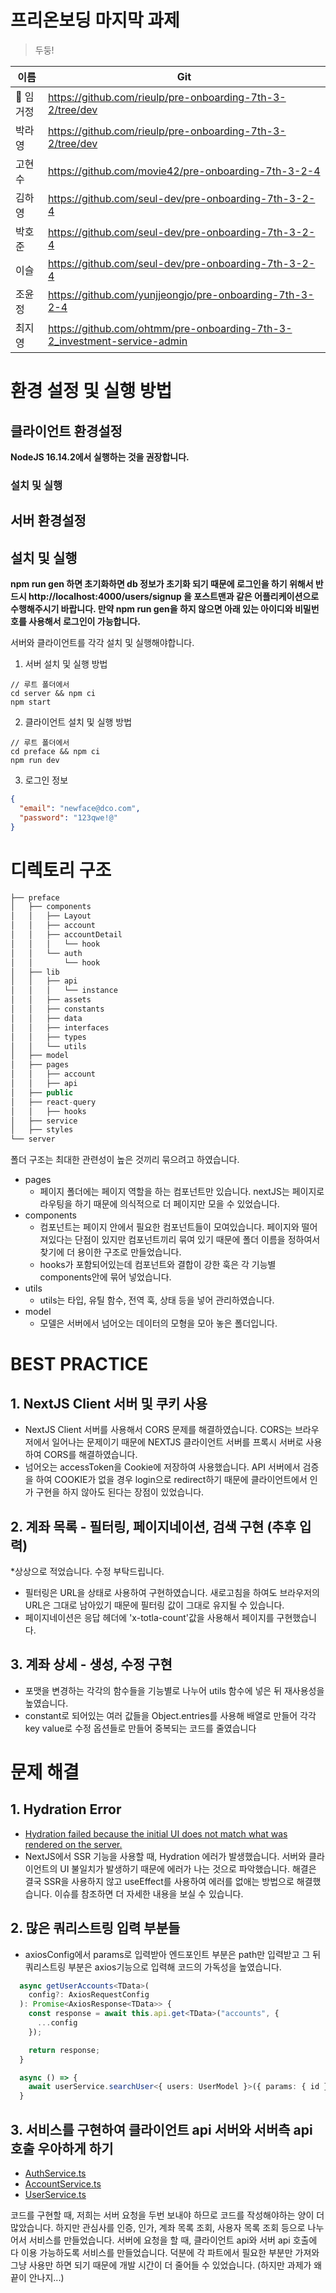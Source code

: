 # 프리온보딩 마지막 과제

> 두둥!

| 이름      | Git                                                                      |
| --------- | ------------------------------------------------------------------------ |
| 👑 임거정 | https://github.com/rieulp/pre-onboarding-7th-3-2/tree/dev                |
| 박라영    | https://github.com/rieulp/pre-onboarding-7th-3-2/tree/dev                |
| 고현수    | https://github.com/movie42/pre-onboarding-7th-3-2-4                      |
| 김하영    | https://github.com/seul-dev/pre-onboarding-7th-3-2-4                     |
| 박호준    | https://github.com/seul-dev/pre-onboarding-7th-3-2-4                     |
| 이슬      | https://github.com/seul-dev/pre-onboarding-7th-3-2-4                     |
| 조윤정    | https://github.com/yunjjeongjo/pre-onboarding-7th-3-2-4                  |
| 최지영    | https://github.com/ohtmm/pre-onboarding-7th-3-2_investment-service-admin |

# 환경 설정 및 실행 방법

## 클라이언트 환경설정

**NodeJS 16.14.2에서 실행하는 것을 권장합니다.**

### 설치 및 실행

## 서버 환경설정

## 설치 및 실행

**npm run gen 하면 초기화하면 db 정보가 초기화 되기 때문에 로그인을 하기 위해서 반드시 http://localhost:4000/users/signup 을 포스트맨과 같은 어플리케이션으로 수행해주시기 바랍니다. 만약 npm run gen을 하지 않으면 아래 있는 아이디와 비밀번호를 사용해서 로그인이 가능합니다.**

서버와 클라이언트를 각각 설치 및 실행해야합니다.

1. 서버 설치 및 실행 방법

```shell
// 루트 폴더에서
cd server && npm ci
npm start
```

2. 클라이언트 설치 및 실행 방법

```shell
// 루트 폴더에서
cd preface && npm ci
npm run dev
```

3. 로그인 정보

```json
{
  "email": "newface@dco.com",
  "password": "123qwe!@"
}
```

# 디렉토리 구조

```jsx
├── preface
│   ├── components
│   │   ├── Layout
│   │   ├── account
│   │   ├── accountDetail
│   │   │   └── hook
│   │   └── auth
│   │       └── hook
│   ├── lib
│   │   ├── api
│   │   │   └── instance
│   │   ├── assets
│   │   ├── constants
│   │   ├── data
│   │   ├── interfaces
│   │   ├── types
│   │   └── utils
│   ├── model
│   ├── pages
│   │   ├── account
│   │   ├── api
│   ├── public
│   ├── react-query
│   │   ├── hooks
│   ├── service
│   ├── styles
└── server
```

폴더 구조는 최대한 관련성이 높은 것끼리 묶으려고 하였습니다.

- pages
  - 페이지 폴더에는 페이지 역할을 하는 컴포넌트만 있습니다. nextJS는 페이지로 라우팅을 하기 때문에 의식적으로 더 페이지만 모을 수 있었습니다.
- components
  - 컴포넌트는 페이지 안에서 필요한 컴포넌트들이 모여있습니다. 페이지와 떨어져있다는 단점이 있지만 컴포넌트끼리 묶여 있기 때문에 폴더 이름을 정하여서 찾기에 더 용이한 구조로 만들었습니다.
  - hooks가 포함되어있는데 컴포넌트와 결합이 강한 훅은 각 기능별 components안에 묶어 넣었습니다.
- utils
  - utils는 타입, 유틸 함수, 전역 훅, 상태 등을 넣어 관리하였습니다.
- model
  - 모델은 서버에서 넘어오는 데이터의 모형을 모아 놓은 폴더입니다.

# BEST PRACTICE

## 1. NextJS Client 서버 및 쿠키 사용

- NextJS Client 서버를 사용해서 CORS 문제를 해결하였습니다. CORS는 브라우저에서 일어나는 문제이기 때문에 NEXTJS 클라이언트 서버를 프록시 서버로 사용하여 CORS를 해결하였습니다.
- 넘어오는 accessToken을 Cookie에 저장하여 사용했습니다. API 서버에서 검증을 하여 COOKIE가 없을 경우 login으로 redirect하기 때문에 클라이언트에서 인가 구현을 하지 않아도 된다는 장점이 있었습니다.

## 2. 계좌 목록 - 필터링, 페이지네이션, 검색 구현 (추후 입력)

\*상상으로 적었습니다. 수정 부탁드립니다.

- 필터링은 URL을 상태로 사용하여 구현하였습니다. 새로고침을 하여도 브라우저의 URL은 그대로 남아있기 때문에 필터링 값이 그대로 유지될 수 있습니다.
- 페이지네이션은 응답 헤더에 'x-totla-count'값을 사용해서 페이지를 구현했습니다.

## 3. 계좌 상세 - 생성, 수정 구현

- 포맷을 변경하는 각각의 함수들을 기능별로 나누어 utils 함수에 넣은 뒤 재사용성을 높였습니다.
- constant로 되어있는 여러 값들을 Object.entries를 사용해 배열로 만들어 각각 key value로 수정 옵션들로 만들어 중복되는 코드를 줄였습니다

# 문제 해결

## 1. Hydration Error

- [Hydration failed because the initial UI does not match what was rendered on the server.](https://github.com/wanted-pre-onboarding-fe-7th-team-4/pre-onboarding-7th-3-2-4/issues/31)
- NextJS에서 SSR 기능을 사용할 때, Hydration 에러가 발생했습니다. 서버와 클라이언트의 UI 불일치가 발생하기 때문에 에러가 나는 것으로 파악했습니다. 해결은 결국 SSR을 사용하지 않고 useEffect를 사용하여 에러를 없애는 방법으로 해결했습니다. 이슈를 참조하면 더 자세한 내용을 보실 수 있습니다.

## 2. 많은 쿼리스트링 입력 부분들

- axiosConfig에서 params로 입력받아 엔드포인트 부분은 path만 입력받고 그 뒤 쿼리스트링 부분은 axios기능으로 입력해 코드의 가독성을 높였습니다.

```ts
  async getUserAccounts<TData>(
    config?: AxiosRequestConfig
  ): Promise<AxiosResponse<TData>> {
    const response = await this.api.get<TData>("accounts", {
      ...config
    });

    return response;
  }

  async () => {
    await userService.searchUser<{ users: UserModel }>({ params: { id } }),
  }
```

## 3. 서비스를 구현하여 클라이언트 api 서버와 서버측 api 호출 우아하게 하기

- [AuthService.ts](preface/service/AuthService.ts)
- [AccountService.ts](preface/service/AccountService.ts)
- [UserService.ts](preface/service/UserService.ts)

코드를 구현할 때, 저희는 서버 요청을 두번 보내야 하므로 코드를 작성해야하는 양이 더 많았습니다. 하지만 관심사를 인증, 인가, 계좌 목록 조회, 사용자 목록 조회 등으로 나누어서 서비스를 만들었습니다. 서버에 요청을 할 때, 클라이언트 api와 서버 api 호출에 다 이용 가능하도록 서비스를 만들었습니다. 덕분에 각 파트에서 필요한 부분만 가져와 그냥 사용만 하면 되기 때문에 개발 시간이 더 줄어들 수 있었습니다. (하지만 과제가 왜 끝이 안나지...)
